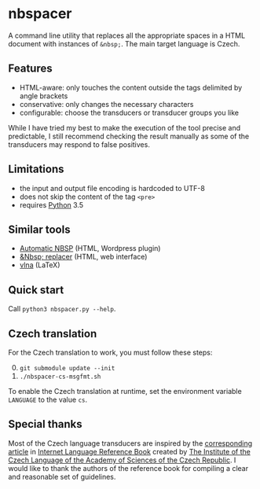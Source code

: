 # nbspacer

A command line utility that replaces all the appropriate spaces in a HTML document with instances of `&nbsp;`.
The main target language is Czech.

## Features

* HTML-aware: only touches the content outside the tags delimited by angle brackets
* conservative: only changes the necessary characters
* configurable: choose the transducers or transducer groups you like

While I have tried my best to make the execution of the tool precise and predictable,
I still recommend checking the result manually as some of the transducers may respond to false positives.

## Limitations

* the input and output file encoding is hardcoded to UTF-8
* does not skip the content of the tag `<pre>`
* requires [Python](https://www.python.org/) 3.5

## Similar tools

* [Automatic NBSP](https://wordpress.org/plugins/automatic-nbsp/) (HTML, Wordpress plugin)
* [&amp;Nbsp; replacer](http://www.nedivse.cz/doplnovani-pevnych-mezer/) (HTML, web interface)
* [vlna](http://ftp.linux.cz/pub/tex/local/cstug/olsak/vlna/) (LaTeX)

## Quick start

Call `python3 nbspacer.py --help`.

## Czech translation

For the Czech translation to work, you must follow these steps:

0. `git submodule update --init`
0. `./nbspacer-cs-msgfmt.sh`

To enable the Czech translation at runtime, set the environment variable `LANGUAGE` to the value `cs`.

## Special thanks

Most of the Czech language transducers are inspired by the
[corresponding article](http://prirucka.ujc.cas.cz/?id=880)
in [Internet Language Reference Book](http://prirucka.ujc.cas.cz/en)
created by [The Institute of the Czech Language of the Academy of Sciences of the Czech Republic](http://www.ujc.cas.cz/en/).
I would like to thank the authors of the reference book for compiling a clear and reasonable set of guidelines.
